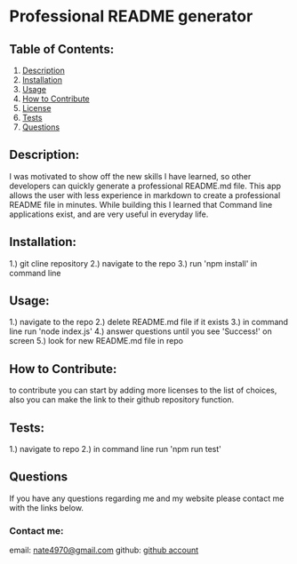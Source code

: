 # Professional README generator

## Table of Contents:
1. [Description](#description)
2. [Installation](#installation)
3. [Usage](#usage)
4. [How to Contribute](#contribute)
5. [License](#license)
6. [Tests](#tests)
7. [Questions](#questions)

<a name="description"></a>
## Description: 
I was motivated to show off the new skills I have learned,
so other developers can quickly generate a professional README.md file.
This app allows the user with less experience in markdown to create a professional README file in minutes. While building this
I learned that Command line applications exist, and are very useful in everyday life.

<a name="installation"></a>
## Installation: 
1.) git cline repository 2.) navigate to the repo 3.) run 'npm install' in command line

<a name="usage"></a>
## Usage: 
1.) navigate to the repo 2.) delete README.md file if it exists 3.) in command line run 'node index.js' 4.) answer questions until you see 'Success!' on screen 5.) look for new README.md file in repo

<a name="contribute"></a>
## How to Contribute:
to contribute you can start by adding more licenses to the list of choices, also you can make the link to their github repository function.

<a name="tests"></a>
## Tests: 
1.) navigate to repo 2.) in command line run 'npm run test'

<a name="questions"></a>
## Questions 
If you have any questions regarding me and my website please contact me with the links below.

### Contact me:
email: [nate4970@gmail.com](mailto:nate4970@gmail.com)
github: <a href=github.com/nate-kleinsorge>github account</a>